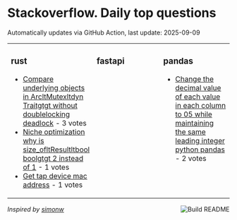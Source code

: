 # Stackoverflow. Daily top questions 

Automatically updates via GitHub Action, last update: <!-- date starts -->2025-09-09<!-- date ends -->


<table><tr><td valign="top" width="33%">

### rust
<!-- rust starts -->
* [Compare underlying objects in ArcltMutexltdyn Traitgtgt without doublelocking deadlock](https://stackoverflow.com/questions/79759175/compare-underlying-objects-in-arcmutexdyn-trait-without-double-locking-deadl) - 3 votes
* [Niche optimization why is size_ofltResultltbool boolgtgt 2 instead of 1](https://stackoverflow.com/questions/79759105/niche-optimization-why-is-size-ofresultbool-bool-2-instead-of-1) - 1 votes
* [Get tap device mac address](https://stackoverflow.com/questions/79758511/get-tap-device-mac-address) - 1 votes
<!-- rust ends -->
</td><td valign="top" width="34%">


### fastapi
<!-- fastapi starts -->

<!-- fastapi ends -->
</td><td valign="top" width="34%">


### pandas
<!-- pandas starts -->
* [Change the decimal value of each value in each column to 05 while maintaining the same leading integer python pandas](https://stackoverflow.com/questions/79759016/change-the-decimal-value-of-each-value-in-each-column-to-0-5-while-maintaining-t) - 2 votes
<!-- pandas ends -->
</td></tr></table>

<a href="https://github.com/hp0404/hp0404/actions"><img src="https://github.com/hp0404/hp0404/workflows/Build%20README/badge.svg" align="right" alt="Build README"></a> <p>*Inspired by  [simonw](https://github.com/simonw/simonw)*</p>
